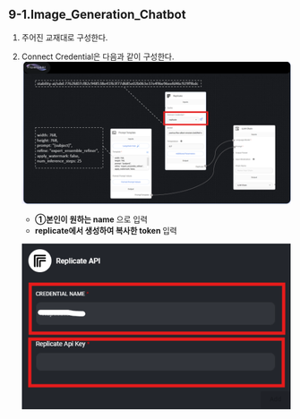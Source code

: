 ## 9-1.Image_Generation_Chatbot
1. 주어진 교재대로 구성한다.
2. Connect Credential은 다음과 같이 구성한다.
![1.jpg](../doc/img/09/09_1.png)
   <br>
   - <b>①본인이 원하는 name</b> 으로 입력
   - <b>replicate에서 생성하여 복사한 token </b> 입력    

   ![2.jpg](../doc/img/09/09_2.png)